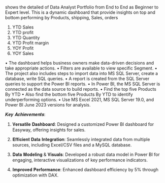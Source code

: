 shows the detailed of Data Analyst Portfolio from End to End as Beginner to Expert level. This is a dynamic dashboard that provide insights on top and bottom performing  by Products, shipping, Sales, orders
1. YTD Sales
2. YTD profit
3. YTD Quantity
4. YTD Profit margin
5. YOY Profit
6. YOY Sales

•	The dashboard helps business owners make data-driven decisions and take appropriate actions.
•	Filters are available to view specific Segment.
•	The project also includes steps to import data into MS SQL Server, create a database, write SQL queries.
•	A report is created from the SQL Server queries to support the Power BI reports.
•	In Power BI, the MS SQL Server is connected as the data source to build reports.
•	Find the top five Products By YTD
•	Also find the bottom five Products By YTD to identify underperforming options.
•	Use MS Excel 2021, MS SQL Server 19.0, and Power BI June 2023 versions for analysis.

𝑲𝒆𝒚 𝑨𝒄𝒉𝒊𝒆𝒗𝒆𝒎𝒆𝒏𝒕𝒔:
1. 𝐕𝐞𝐫𝐬𝐚𝐭𝐢𝐥𝐞 𝐃𝐚𝐬𝐡𝐛𝐨𝐚𝐫𝐝: Designed a customized Power BI dashboard for Easyway, offering insights for sales.

2. 𝐄𝐟𝐟𝐢𝐜𝐢𝐞𝐧𝐭 𝐃𝐚𝐭𝐚 𝐈𝐧𝐭𝐞𝐠𝐫𝐚𝐭𝐢𝐨𝐧: Seamlessly integrated data from multiple sources, including Excel/CSV files and a MySQL database.

3. 𝐃𝐚𝐭𝐚 𝐌𝐨𝐝𝐞𝐥𝐢𝐧𝐠 & 𝐕𝐢𝐬𝐮𝐚𝐥𝐬: Developed a robust data model in Power BI for engaging, interactive visualizations of key performance indicators.

4. 𝐈𝐦𝐩𝐫𝐨𝐯𝐞𝐝 𝐏𝐞𝐫𝐟𝐨𝐫𝐦𝐚𝐧𝐜𝐞: Enhanced dashboard efficiency by 5% through optimization with DAX.
